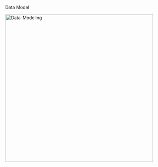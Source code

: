 Data Model

<img width="468" alt="Data-Modeling" src="https://github.com/YoussraAlami/Uber-Data-Modeling/assets/96914661/4fda5789-d892-4d4d-81b4-46bdf645db82">
